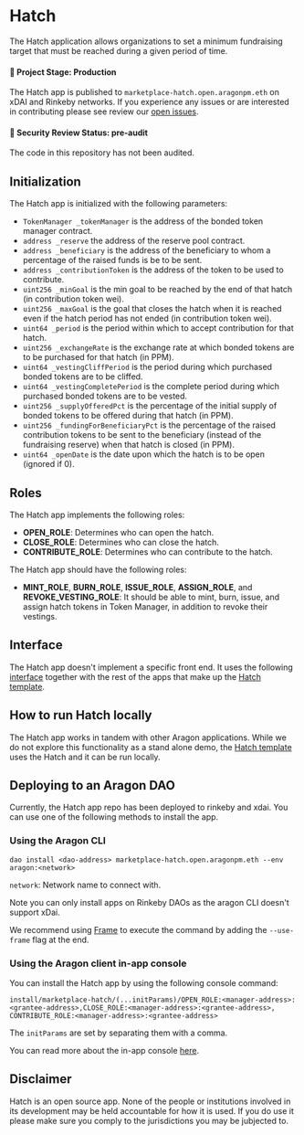 Hatch
=====

The Hatch application allows organizations to set a minimum fundraising target that must be reached during a given period of time.

#### 🐲 Project Stage: Production

The Hatch app is published to `marketplace-hatch.open.aragonpm.eth` on xDAI and Rinkeby networks. If you experience any issues or are interested in contributing please see review our [open issues](https://github.com/CommonsSwarm/hatch-app).

#### 🚨 Security Review Status: pre-audit

The code in this repository has not been audited.

## Initialization

The Hatch app is initialized with the following parameters:

* `TokenManager _tokenManager` is the address of the bonded token manager contract.
* `address _reserve` the address of the reserve pool contract.
* `address _beneficiary` is the address of the beneficiary to whom a percentage of the raised funds is be to be sent.
* `address _contributionToken` is the address of the token to be used to contribute.
* `uint256 _minGoal` is the min goal to be reached by the end of that hatch (in contribution token wei).
* `uint256 _maxGoal` is the goal that closes the hatch  when it is reached even if the hatch period has not ended (in contribution token wei).
* `uint64 _period` is the period within which to accept contribution for that hatch.
* `uint256 _exchangeRate` is the exchange rate at which bonded tokens are to be purchased for that hatch (in PPM).
* `uint64 _vestingCliffPeriod` is the period during which purchased bonded tokens are to be cliffed.
* `uint64 _vestingCompletePeriod` is the complete period during which purchased bonded tokens are to be vested.
* `uint256 _supplyOfferedPct` is the percentage of the initial supply of bonded tokens to be offered during that hatch (in PPM).
* `uint256 _fundingForBeneficiaryPct` is the percentage of the raised contribution tokens to be sent to the beneficiary (instead of the fundraising reserve) when that hatch is closed (in PPM).
* `uint64 _openDate` is the date upon which the hatch is to be open (ignored if 0).

## Roles

The Hatch app implements the following roles:

* **OPEN_ROLE**: Determines who can open the hatch.
* **CLOSE_ROLE**: Determines who can close the hatch.
* **CONTRIBUTE_ROLE**: Determines who can contribute to the hatch.

The Hatch app should have the following roles:

* **MINT_ROLE**, **BURN_ROLE**, **ISSUE_ROLE**, **ASSIGN_ROLE**, and **REVOKE_VESTING_ROLE**: It should be able to mint, burn, issue, and assign hatch tokens in Token Manager, in addition to revoke their vestings.

## Interface

The Hatch app doesn't implement a specific front end. It uses the following [interface](https://github.com/CommonsSwarm/tec-hatch) together with the rest of the apps that make up the [Hatch template](https://github.com/CommonsSwarm/hatch-template).

## How to run Hatch locally

The Hatch app works in tandem with other Aragon applications. While we do not explore this functionality as a stand alone demo, the [Hatch template](https://github.com/CommonsSwarm/hatch-template) uses the Hatch and it can be run locally.



## Deploying to an Aragon DAO

Currently, the Hatch app repo has been deployed to rinkeby and xdai. You can use one of the following methods to install the app.

### Using the Aragon CLI

```
dao install <dao-address> marketplace-hatch.open.aragonpm.eth --env aragon:<network>
```

`network`: Network name to connect with.

Note you can only install apps on Rinkeby DAOs as the aragon CLI doesn't support xDai.

We recommend using [Frame](https://frame.sh/) to execute the command by adding the `--use-frame` flag at the end.

### Using the Aragon client in-app console

You can install the Hatch app by using the following console command:

```
install/marketplace-hatch/(...initParams)/OPEN_ROLE:<manager-address>:<grantee-address>,CLOSE_ROLE:<manager-address>:<grantee-address>,
CONTRIBUTE_ROLE:<manager-address>:<grantee-address>
```

The `initParams` are set by separating them with a comma.

You can read more about the in-app console [here](https://github.com/aragon/client/blob/master/docs/CONSOLE.md).


## Disclaimer
Hatch is an open source app. None of the people or institutions involved in its development may be held accountable for how it is used. If you do use it please make sure you comply to the jurisdictions you may be jubjected to.